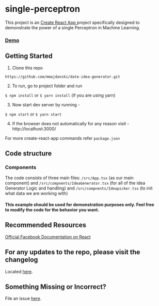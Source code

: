 # single-perceptron

This project is an [Create React App ](https://github.com/facebookincubator/create-react-app) project specifically designed to demonstrate the power of a single Perceptron in Machine Learning.

### [Demo](https://mmajdanski.github.io/date-idea-generator/)

## Getting Started

1. Clone this repo

`https://github.com/mmajdanski/date-idea-generator.git`

2. To run, go to project folder and run

`$ npm install`
or
`$ yarn install` (if you are using yarn)

3. Now start dev server by running -

`$ npm start`
or
`$ yarn start`

4. If the browser does not automatically for any reason visit - http://localhost:3000/

For more create-react-app commands refer `package.json`

## Code structure

### Components

The code consists of three main files: `/src/App.tsx` (as our main component) and `/src/compnents/IdeaGenerator.tsx` (for all of the idea Generator Logic and handling) and `/src/compnents/Ideapicker.tsx` (to init what data we are working with)

#### This example should be used for demonstration purposes only. Feel free to modify the code for the behavior you want.

## Recommended Resources

[Official Facebook Documentation on React](https://reactjs.org/docs/getting-started.html)

## For any updates to the repo, please visit the changelog

Located [here](https://github.com/mmajdanski/date-idea-generator/blob/master/CHANGELOG.md).

## Something Missing or Incorrect?

File an issue [here](https://github.com/mmajdanski/date-idea-generator/issues).
